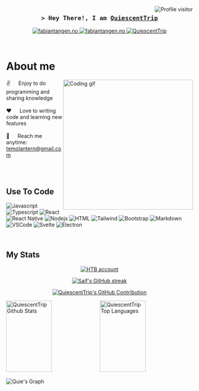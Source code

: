 <a href="https://komarev.com/ghpvc/?username=QuiescentTrip">
  <img align="right" src="https://komarev.com/ghpvc/?username=QuiescentTrip&label=Visitors&color=0e75b6&style=flat" alt="Profile visitor" />
</a>

<!-- Intro  -->
<h3 align="center">
        <samp>&gt; Hey There!, I am
                <b><a target="_blank" href="https://fabiantangen.no">QuiescentTrip</a></b>
        </samp>
</h3>
<p align="center">
 <a href="https://fabiantangen.no" target="blank">
  <img src="https://img.shields.io/badge/Website-DC143C?style=for-the-badge&logo=medium&logoColor=white" alt="fabiantangen.no" />
 </a>
 <a href="https://linkedin.com/in/fabian-tangen-2047b3255/" target="_blank">
  <img src="https://img.shields.io/badge/LinkedIn-0077B5?style=for-the-badge&logo=linkedin&logoColor=white" alt="fabiantangen.no"/>
 </a>
  <a href="https://dev.to/quiescent" target="_blank">
  <img src="https://img.shields.io/badge/dev.to-0A0A0A?style=for-the-badge&logo=dev.to&logoColor=white" alt="QuiescentTrip" />
 </a>
</p>
<br />

<!-- About Section -->
 # About me
<p>
 <img align="right" width="350" src="/assets/programmer.gif" alt="Coding gif" />
  
 ✌️ &emsp; Enjoy to do programming and sharing knowledge <br/><br/>
 ❤️ &emsp; Love to writing code and learning new features<br/><br/>
 📧 &emsp; Reach me anytime: temolantern@gmail.com<br/><br/>

</p>
<br/>

## Use To Code

![Javascript](https://img.shields.io/badge/Javascript-F0DB4F?style=for-the-badge&labelColor=black&logo=javascript&logoColor=F0DB4F)
![Typescript](https://img.shields.io/badge/Typescript-007acc?style=for-the-badge&labelColor=black&logo=typescript&logoColor=007acc)
![React](https://img.shields.io/badge/-React-61DBFB?style=for-the-badge&labelColor=black&logo=react&logoColor=61DBFB)
![React Native](https://img.shields.io/badge/React_Native-20232A?style=for-the-badge&logo=react&logoColor=61DAFB)
![Nodejs](https://img.shields.io/badge/Nodejs-3C873A?style=for-the-badge&labelColor=black&logo=node.js&logoColor=3C873A)
![HTML](https://img.shields.io/badge/HTML5-E34F26?style=for-the-badge&logo=html5&logoColor=white)
![Tailwind](https://img.shields.io/badge/Tailwind_CSS-092749?style=for-the-badge&logo=tailwindcss&logoColor=06B6D4&labelColor=000000)
![Bootstrap](https://img.shields.io/badge/Bootstrap-563D7C?style=for-the-badge&logo=bootstrap&logoColor=white)
![Markdown](https://img.shields.io/badge/Markdown-000000?style=for-the-badge&logo=markdown&logoColor=white)
![VSCode](https://img.shields.io/badge/Visual_Studio-0078d7?style=for-the-badge&logo=visual%20studio&logoColor=white)
![Svelte](https://img.shields.io/badge/Svelte-F05032?style=for-the-badge&logo=Svelte&logoColor=white)
![Electron](https://img.shields.io/badge/Electron-0078d7?style=for-the-badge&logo=Electron&logoColor=white)

<br/>

## My Stats
<p align="center">
  <a href="[https://github.com/QuiescentTrip](https://app.hackthebox.com/users/540662)">
    <img src="https://app.hackthebox.com/users/540662" alt="HTB account"/>
  </a>
</p>

<p align="center">
  <a href="https://github.com/QuiescentTrip">
    <img src="https://github-readme-streak-stats.herokuapp.com/?user=QuiescentTrip&theme=radical&border=7F3FBF&background=0D1117" alt="Saif's GitHub streak"/>
  </a>
</p>

<p align="center">
  <a href="https://github.com/QuiescentTrip">
    <img src="https://github-profile-summary-cards.vercel.app/api/cards/profile-details?username=QuiescentTrip&theme=radical" alt="QuiescentTrip's GitHub Contribution"/>
  </a>
</p>

<a> 
    <a href="https://github.com/QuiescentTrip"><img alt="QuiescentTrip Github Stats" src="https://denvercoder1-github-readme-stats.vercel.app/api?username=QuiescentTrip&show_icons=true&count_private=true&theme=react&border_color=7F3FBF&bg_color=0D1117&title_color=F85D7F&icon_color=F8D866" height="192px" width="49.5%"/></a>
  <a href="https://github.com/QuiescentTrip"><img alt="QuiescentTrip Top Languages" src="https://denvercoder1-github-readme-stats.vercel.app/api/top-langs/?username=QuiescentTrip&langs_count=8&layout=compact&theme=react&border_color=7F3FBF&bg_color=0D1117&title_color=F85D7F&icon_color=F8D866" height="192px" width="49.5%"/></a>
  <br/>
</a>


![Quie's Graph](https://github-readme-activity-graph.vercel.app/graph?username=QuiescentTrip&custom_title=Al%20Siam's%20GitHub%20Activity%20Graph&bg_color=0D1117&color=7F3FBF&line=7F3FBF&point=7F3FBF&area_color=FFFFFF&title_color=FFFFFF&area=true)
